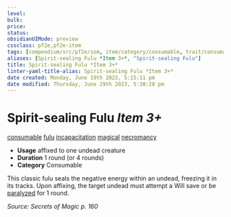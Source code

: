 ```yaml
---
level:
bulk:
price:
status:
obsidianUIMode: preview
cssclass: pf2e,pf2e-item
tags: [compendium/src/pf2e/som, item/category/consumable, trait/consumable, trait/fulu, trait/incapacitation, trait/magical, trait/necromancy]
aliases: [Spirit-sealing Fulu *Item 3+*, "Spirit-sealing Fulu"]
title: Spirit-sealing Fulu *Item 3+*
linter-yaml-title-alias: Spirit-sealing Fulu *Item 3+*
date created: Monday, June 19th 2023, 5:15:11 pm
date modified: Thursday, June 29th 2023, 5:30:28 pm
---
```


# Spirit-sealing Fulu *Item 3+*

[consumable](rules/traits/consumable.md) [fulu](rules/traits/fulu-som.md) [incapacitation](rules/traits/incapacitation.md) [magical](rules/traits/magical.md) [necromancy](rules/traits/necromancy.md)  

- **Usage** affixed to one undead creature
- **Duration** 1 round (or 4 rounds)
- **Category** Consumable

This classic fulu seals the negative energy within an undead, freezing it in its tracks. Upon affixing, the target undead must attempt a Will save or be [paralyzed](rules/conditions.md#Paralyzed) for 1 round.

*Source: Secrets of Magic p. 160*
